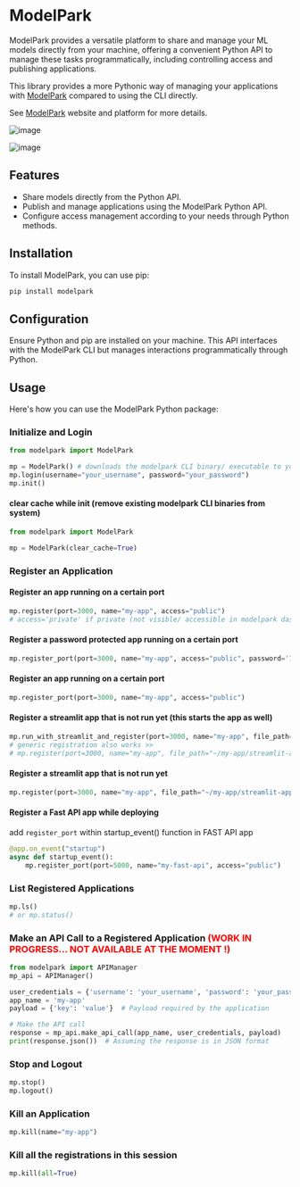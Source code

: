 
# ModelPark

ModelPark provides a versatile platform to share and manage your ML models directly from your machine, offering a convenient Python API to manage these tasks programmatically, including controlling access and publishing applications.

This library provides a more Pythonic way of managing your applications with [ModelPark](https://modelpark.app/)  compared to using the CLI directly.

See [ModelPark](https://modelpark.app/) website and platform for more details.

![image](https://github.com/model-park/modelpark/assets/25637056/6eac80e7-91e9-477a-bcce-bd7d369d932e)

![image](https://github.com/model-park/modelpark/assets/25637056/be495106-915d-4989-818d-dad7bb5abc71)

## Features

- Share models directly from the Python API.
- Publish and manage applications using the ModelPark Python API.
- Configure access management according to your needs through Python methods.

## Installation

To install ModelPark, you can use pip:
```bash
pip install modelpark
```

## Configuration

Ensure Python and pip are installed on your machine. This API interfaces with the ModelPark CLI but manages interactions programmatically through Python.

## Usage

Here's how you can use the ModelPark Python package:

### Initialize and Login
```python
from modelpark import ModelPark

mp = ModelPark() # downloads the modelpark CLI binary/ executable to your home folder as "~/modelpark'
mp.login(username="your_username", password="your_password")
mp.init()
```

#### clear cache while init (remove existing modelpark CLI binaries from system)
```python
from modelpark import ModelPark

mp = ModelPark(clear_cache=True)
```

### Register an Application 

#### Register an app running on a certain port
```python
mp.register(port=3000, name="my-app", access="public") 
# access='private' if private (not visible/ accessible in modelpark dashboard)
```
#### Register a password protected app running on a certain port

```python
mp.register_port(port=3000, name="my-app", access="public", password='123')
```

#### Register an app running on a certain port

```python
mp.register_port(port=3000, name="my-app", access="public")
```

#### Register a streamlit app that is not run yet (this starts the app as well)
```python
mp.run_with_streamlit_and_register(port=3000, name="my-app", file_path="~/my-app/streamlit-app.py", access="public", framework="streamlit")
# generic registration also works >> 
# mp.register(port=3000, name="my-app", file_path="~/my-app/streamlit-app.py", access="public", framework="streamlit")

```

#### Register a streamlit app that is not run yet 
```python
mp.register(port=3000, name="my-app", file_path="~/my-app/streamlit-app.py", access="public", framework="streamlit")
```

#### Register a Fast API app while deploying 
add `register_port` within startup_event() function in FAST API app
```python
@app.on_event("startup")
async def startup_event():
    mp.register_port(port=5000, name="my-fast-api", access="public") 
```    

### List Registered Applications
```python
mp.ls()
# or mp.status()
```

### Make an API Call to a Registered Application <span style="color:red">(WORK IN PROGRESS... NOT AVAILABLE AT THE MOMENT !)</span>
```python
from modelpark import APIManager
mp_api = APIManager()

user_credentials = {'username': 'your_username', 'password': 'your_password'}
app_name = 'my-app'
payload = {'key': 'value'}  # Payload required by the application

# Make the API call
response = mp_api.make_api_call(app_name, user_credentials, payload)
print(response.json())  # Assuming the response is in JSON format
```

### Stop and Logout
```python
mp.stop()
mp.logout()
```

### Kill an Application
```python
mp.kill(name="my-app")
```

### Kill all the registrations in this session
```python
mp.kill(all=True)
```

